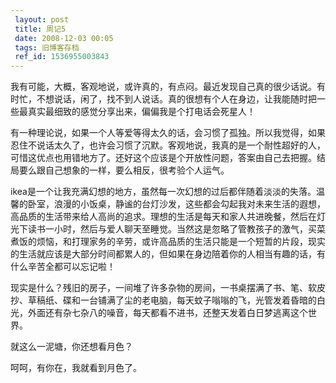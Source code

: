 ```yaml
---
 layout: post
 title: 周记5
 date: 2008-12-03 00:05
 tags: 旧博客存档
 ref_id: 1536955003843
---
```

我有可能，大概，客观地说，或许真的，有点闷。最近发现自己真的很少话说。有时忙，不想说话，闲了，找不到人说话。真的很想有个人在身边，让我能随时把一些最真实最细致的感觉分享出来，偏偏我是个打电话会死星人！

有一种理论说，如果一个人等爱等得太久的话，会习惯了孤独。所以我觉得，如果忍住不说话太久了，也许会习惯了沉默。客观地说，我真的是一个耐性超好的人，可惜这优点也用错地方了。还好这个应该是个开放性问题，答案由自己去把握。结局要么跟自己想象的一样，要么相反，很考验个人运气。

ikea是一个让我充满幻想的地方，虽然每一次幻想的过后都伴随着淡淡的失落。温馨的卧室，浪漫的小饭桌，静谧的台灯沙发，这些都会勾起我对未来生活的遐想，高品质的生活带来给人高尚的追求。理想的生活是每天和家人共进晚餐，然后在灯光下读书一小时，然后与爱人聊天至睡觉。当然这是忽略了管教孩子的激气，买菜煮饭的烦恼，和打理家务的辛劳，或许高品质的生活只能是一个短暂的片段，现实的生活就应该是大部分时间都累人的，但如果在身边陪着你的人相当有趣的话，有什么辛苦全都可以忘记啦！

现实是什么？残旧的房子，一间堆了许多杂物的房间，一书桌摆满了书、笔、软皮抄、草稿纸、碟和一台铺满了尘的老电脑，每天蚊子嗡嗡的飞，光管发着昏暗的白光，外面还有杂七杂八的噪音，每天都看不进书，还整天发着白日梦逃离这个世界。

就这么一泥塘，你还想看月色？

呵呵，有你在，我就看到月色了。

